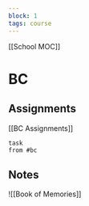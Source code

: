 ```yaml
---
block: 1
tags: course
---
```


[[School MOC]]
# BC
## Assignments
[[BC Assignments]]
```dataview
task
from #bc
```

## Notes
![[Book of Memories]]